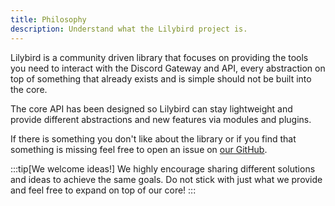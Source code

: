 ```yaml
---
title: Philosophy
description: Understand what the Lilybird project is.
---
```


Lilybird is a community driven library that focuses on providing the tools you need to interact with the Discord Gateway and API, every abstraction on top of something that already exists and is simple should not be built into the core.

The core API has been designed so Lilybird can stay lightweight and provide different abstractions and new features via modules and plugins.

If there is something you don't like about the library or if you find that something is missing feel free to open an issue on [our GitHub](https://github.com/Didas-git/lilybird). 

:::tip[We welcome ideas!]
We highly encourage sharing different solutions and ideas to achieve the same goals. Do not stick with just what we provide and feel free to expand on top of our core!
:::